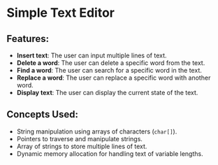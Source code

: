 # Simple Text Editor

## Features:

- **Insert text**: The user can input multiple lines of text.
- **Delete a word**: The user can delete a specific word from the text.
- **Find a word**: The user can search for a specific word in the text.
- **Replace a word**: The user can replace a specific word with another word.
- **Display text**: The user can display the current state of the text.

## Concepts Used:

- String manipulation using arrays of characters (`char[]`).
- Pointers to traverse and manipulate strings.
- Array of strings to store multiple lines of text.
- Dynamic memory allocation for handling text of variable lengths.

